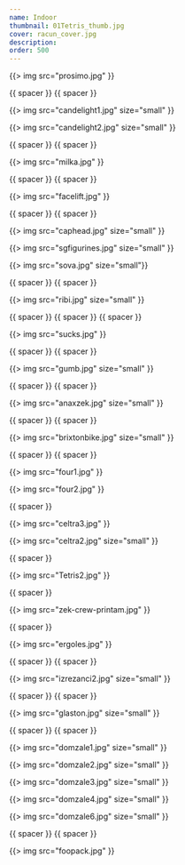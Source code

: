 ```yaml
---
name: Indoor
thumbnail: 01Tetris_thumb.jpg
cover: racun_cover.jpg
description: 
order: 500
---
```



{{> img src="prosimo.jpg" }}

{{ spacer }} {{ spacer }}

{{> img src="candelight1.jpg" size="small" }}

{{> img src="candelight2.jpg" size="small" }}

{{ spacer }} {{ spacer }}

{{> img src="milka.jpg" }}

{{ spacer }} {{ spacer }}

{{> img src="facelift.jpg" }}

{{ spacer }} {{ spacer }}  

{{> img src="caphead.jpg" size="small" }}

{{> img src="sgfigurines.jpg" size="small" }}

{{> img src="sova.jpg" size="small"}}

{{ spacer }} {{ spacer }} 

{{> img src="ribi.jpg" size="small" }}

{{ spacer }} {{ spacer }} {{ spacer }}

{{> img src="sucks.jpg" }}

{{ spacer }} {{ spacer }}

{{> img src="gumb.jpg" size="small" }}

{{ spacer }} {{ spacer }}

{{> img src="anaxzek.jpg" size="small" }}

{{ spacer }} {{ spacer }}

{{> img src="brixtonbike.jpg" size="small" }}

{{ spacer }} {{ spacer }}

{{> img src="four1.jpg" }}

{{> img src="four2.jpg" }}

{{ spacer }}

{{> img src="celtra3.jpg" }}

{{> img src="celtra2.jpg" size="small" }}

{{ spacer }}

{{> img src="Tetris2.jpg" }}

{{ spacer }}

{{> img src="zek-crew-printam.jpg" }}

{{ spacer }}

{{> img src="ergoles.jpg" }}

{{ spacer }} {{ spacer }}

{{> img src="izrezanci2.jpg" size="small" }}

{{ spacer }} {{ spacer }}

{{> img src="glaston.jpg" size="small" }}

{{ spacer }} {{ spacer }}

{{> img src="domzale1.jpg" size="small" }}

{{> img src="domzale2.jpg" size="small" }}

{{> img src="domzale3.jpg" size="small" }}

{{> img src="domzale4.jpg" size="small" }}

{{> img src="domzale6.jpg" size="small" }}

{{ spacer }} {{ spacer }}

{{> img src="foopack.jpg" }}